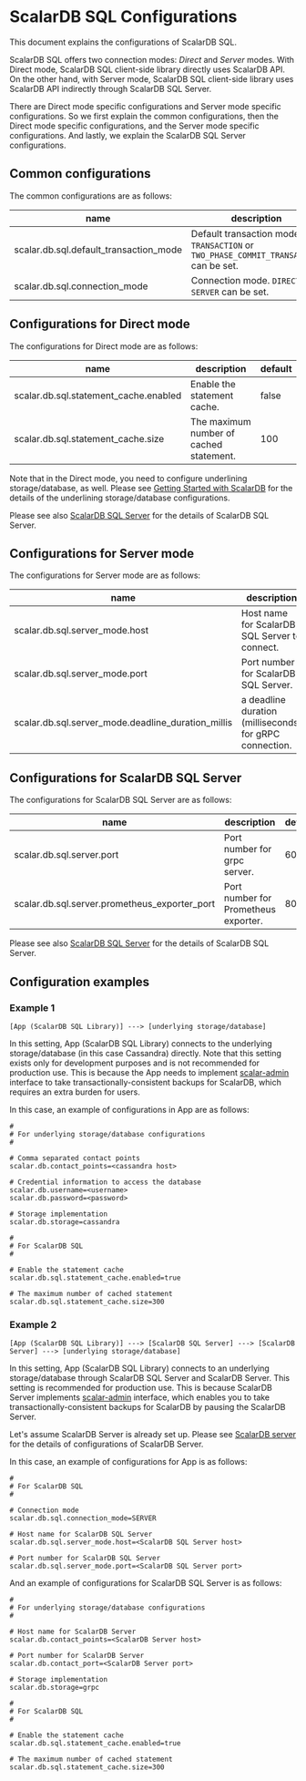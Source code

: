 # ScalarDB SQL Configurations

This document explains the configurations of ScalarDB SQL.

ScalarDB SQL offers two connection modes: *Direct* and *Server* modes.
With Direct mode, ScalarDB SQL client-side library directly uses ScalarDB API.
On the other hand, with Server mode, ScalarDB SQL client-side library uses ScalarDB API indirectly through ScalarDB SQL Server.

There are Direct mode specific configurations and Server mode specific configurations.
So we first explain the common configurations, then the Direct mode specific configurations, and the Server mode specific configurations.
And lastly, we explain the ScalarDB SQL Server configurations.

## Common configurations

The common configurations are as follows:

| name | description | default |
| ---- | ----------- | ------- |
| scalar.db.sql.default_transaction_mode | Default transaction mode. `TRANSACTION` or `TWO_PHASE_COMMIT_TRANSACTION` can be set. | TRANSACTION |
| scalar.db.sql.connection_mode | Connection mode. `DIRECT` or `SERVER` can be set. | DIRECT |

## Configurations for Direct mode

The configurations for Direct mode are as follows:

| name | description | default |
| ---- | ----------- | ------- |
| scalar.db.sql.statement_cache.enabled | Enable the statement cache. | false |
| scalar.db.sql.statement_cache.size | The maximum number of cached statement. | 100 |

Note that in the Direct mode, you need to configure underlining storage/database, as well.
Please see [Getting Started with ScalarDB](https://github.com/scalar-labs/scalardb/blob/master/docs/getting-started-with-scalardb.md) for the details of the underlining storage/database configurations.

Please see also [ScalarDB SQL Server](sql-server.md) for the details of ScalarDB SQL Server.

## Configurations for Server mode

The configurations for Server mode are as follows:

| name | description | default |
| ---- | ----------- | ------- |
| scalar.db.sql.server_mode.host | Host name for ScalarDB SQL Server to connect. | false |
| scalar.db.sql.server_mode.port | Port number for ScalarDB SQL Server. | 60052 |
| scalar.db.sql.server_mode.deadline_duration_millis | a deadline duration (milliseconds) for gRPC connection. | 60000 |

## Configurations for ScalarDB SQL Server

The configurations for ScalarDB SQL Server are as follows:

| name | description | default |
| ---- | ----------- | ------- |
| scalar.db.sql.server.port | Port number for grpc server. | 60052 |
| scalar.db.sql.server.prometheus_exporter_port | Port number for Prometheus exporter. | 8080 |

Please see also [ScalarDB SQL Server](sql-server.md) for the details of ScalarDB SQL Server. 

## Configuration examples

### Example 1

```
[App (ScalarDB SQL Library)] ---> [underlying storage/database]
```

In this setting, App (ScalarDB SQL Library) connects to the underlying storage/database (in this case Cassandra) directly.
Note that this setting exists only for development purposes and is not recommended for production use.
This is because the App needs to implement [scalar-admin](https://github.com/scalar-labs/scalar-admin) interface to take transactionally-consistent backups for ScalarDB, which requires an extra burden for users.

In this case, an example of configurations in App are as follows:
```properties
#
# For underlying storage/database configurations
#

# Comma separated contact points
scalar.db.contact_points=<cassandra host>

# Credential information to access the database
scalar.db.username=<username>
scalar.db.password=<password>

# Storage implementation
scalar.db.storage=cassandra

#
# For ScalarDB SQL
#

# Enable the statement cache
scalar.db.sql.statement_cache.enabled=true

# The maximum number of cached statement
scalar.db.sql.statement_cache.size=300
```

### Example 2

```
[App (ScalarDB SQL Library)] ---> [ScalarDB SQL Server] ---> [ScalarDB Server] ---> [underlying storage/database]
```

In this setting, App (ScalarDB SQL Library) connects to an underlying storage/database through ScalarDB SQL Server and ScalarDB Server.
This setting is recommended for production use.
This is because ScalarDB Server implements [scalar-admin](https://github.com/scalar-labs/scalar-admin) interface, which enables you to take transactionally-consistent backups for ScalarDB by pausing the ScalarDB Server.

Let's assume ScalarDB Server is already set up.
Please see [ScalarDB server](https://github.com/scalar-labs/scalardb/blob/master/docs/scalardb-server.md) for the details of configurations of ScalarDB Server.

In this case, an example of configurations for App is as follows:
```properties
#
# For ScalarDB SQL
#

# Connection mode
scalar.db.sql.connection_mode=SERVER

# Host name for ScalarDB SQL Server
scalar.db.sql.server_mode.host=<ScalarDB SQL Server host>

# Port number for ScalarDB SQL Server
scalar.db.sql.server_mode.port=<ScalarDB SQL Server port>
```

And an example of configurations for ScalarDB SQL Server is as follows:
```properties
#
# For underlying storage/database configurations
#

# Host name for ScalarDB Server
scalar.db.contact_points=<ScalarDB Server host>

# Port number for ScalarDB Server
scalar.db.contact_port=<ScalarDB Server port>

# Storage implementation
scalar.db.storage=grpc

#
# For ScalarDB SQL
#

# Enable the statement cache
scalar.db.sql.statement_cache.enabled=true

# The maximum number of cached statement
scalar.db.sql.statement_cache.size=300
```
